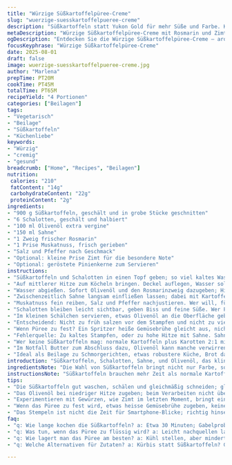 ```yaml
---
title: "Würzige Süßkartoffelpüree-Creme"
slug: "wuerzige-suesskartoffelpueree-creme"
description: "Süßkartoffeln statt Yukon Gold für mehr Süße und Farbe. Knoblauch ersetzt durch Schalotten für milderen Biss. Butter durch Olivenöl und Sahne ersetzt, für leichteren Fettgehalt und cremigere Textur. Mit geröstetem Rosmarin und Muskatnuss gewürzt. Langsames Garen mit Aufmerksamkeit auf die Konsistenz statt Minuten. Purée mit Kartoffelstampfer, kein Mixer – Klumpen vermeiden, keine Überverarbeitung. Kleiner Twist: Zimt im letzten Schritt. Ergebnis samtig, aromatisch, mit Unterschieden zu klassisch. Nichts Schlechtes an klassischem Kartoffelpüree, aber manchmal braucht man Variation. Das Aroma von gebräunten Schalotten und frischem Rosmarin glänzt. Auf Gemüsebeilagen angepasst, für glutenfreie und ei-freie Küche, ohne dabei langweilig zu werden."
metaDescription: "Würzige Süßkartoffelpüree-Creme mit Rosmarin und Zimt; eine schmackhafte Abwandlung des klassischen Kartoffelpürees."
ogDescription: "Entdecken Sie die Würzige Süßkartoffelpüree-Creme – aromatisch, samtig, mit zarten Schalotten und frischem Rosmarin."
focusKeyphrase: "Würzige Süßkartoffelpüree-Creme"
date: 2025-08-01
draft: false
image: wuerzige-suesskartoffelpueree-creme.jpg
author: "Marlena"
prepTime: PT20M
cookTime: PT45M
totalTime: PT65M
recipeYield: "4 Portionen"
categories: ["Beilagen"]
tags:
- "Vegetarisch"
- "Beilage"
- "Süßkartoffeln"
- "Küchenliebe"
keywords:
- "Würzig"
- "cremig"
- "gesund"
breadcrumb: ["Home", "Recipes", "Beilagen"]
nutrition: 
 calories: "210"
 fatContent: "14g"
 carbohydrateContent: "22g"
 proteinContent: "2g"
ingredients:
- "900 g Süßkartoffeln, geschält und in grobe Stücke geschnitten"
- "6 Schalotten, geschält und halbiert"
- "100 ml Olivenöl extra vergine"
- "150 ml Sahne"
- "1 Zweig frischer Rosmarin"
- "1 Prise Muskatnuss, frisch gerieben"
- "Salz und Pfeffer nach Geschmack"
- "Optional: kleine Prise Zimt für die besondere Note"
- "Optional: geröstete Pinienkerne zum Servieren"
instructions:
- "Süßkartoffeln und Schalotten in einen Topf geben; so viel kaltes Wasser dazu, dass alles bedeckt ist. Grobes Meersalz hinzufügen."
- "Auf mittlerer Hitze zum Köcheln bringen. Deckel auflegen, Wasser soll nur leicht simmern, nicht wild blubbern. Nach ca. 30 Minuten die Gabelprobe machen; Stücke sollen zerfallen, wenn sie leicht gedrückt werden. Falls nicht, noch 5 Minuten weiter."
- "Wasser abgießen. Sofort Olivenöl und den Rosmarinzweig dazugeben; Hitze nur minimal, darin ziehen lassen, nicht anbrennen lassen. Rosmarin-Frische geht so schön in die Creme."
- "Zwischenzeitlich Sahne langsam einfließen lassen; dabei mit Kartoffelstampfer von außen nach innen intensiv stampfen. Nicht übermixen, sonst wird Patt oder klebrig. Textur ist König."
- "Muskatnuss fein reiben, Salz und Pfeffer nachjustieren. Wer will, fügt jetzt Zimt hinzu. Überraschende Tiefe – wenige Prisen reichen. Nochmals kurz stampfen, aber vorsichtig."
- "Schalotten bleiben leicht sichtbar, geben Biss und feine Süße. Wer Parmesan da hat, kann sparsam reiben, für mehr Umami. Alternativ geröstete Pinienkerne zum Drüberstreuen."
- "Im kleinen Schälchen servieren, etwas Olivenöl an die Oberfläche geben, glänzt und duftet. Nicht zu heiß. Kümmert euch um frische Kräuter dazu; Petersilie oder Schnittlauch sind Kontrapunkte."
- "Entscheidend: Nicht zu früh salzen vor dem Stampfen und nicht zu viel bewegen. Geduld beim Stampfen sorgt für diese feine Struktur, die man selten erkennt, aber immer fühlt."
- "Wenn Püree zu fest? Ein Spritzer heiße Gemüsebrühe gleicht aus, nicht Wasser kalt."
- "Fehlerquelle: Zu kaltes Stampfen, oder zu hohe Hitze mit Sahne. Sahne sollte Raumtemperatur haben."
- "Wer keine Süßkartoffeln mag: normale Kartoffeln plus Karotten 2:1 mischen aber dann Schalotten weglassen, eher Knoblauch rein. Aroma wieder anders."
- "Im Notfall Butter zum Abschluss dazu, Olivenöl kann manche verwirren, lieber Dranbleiben und probieren."
- "Ideal als Beilage zu Schmorgerichten, etwas robustere Küche, Brot dagegen wirkt langweilig mit dem zarten Püree."
introduction: "Süßkartoffeln, Schalotten, Sahne, und Olivenöl, das klingt nach einer Abkehr von bekanntem Kartoffelpüree, aber hat sich bei mir bewährt. Ich hatte oft Probleme mit zu wässrigem Brei, langweiligen Aromen. Die Zutatenliste klingt simpel, doch hier steckt viel Geschmack durch kleine, bewusste Entscheidungen. Beim Kochen auf das richtige Timing und die Beobachtung der Textur verlassen. Kein stures Hantieren nach Uhr. Diese Kombination wurde nicht zufällig geboren, ich hatte schon viele Variationen. Der Kniff mit Rosmarin und der Prise Zimt bringt das gewisse Extra. Gewiss, nicht klassisch französisch, aber eine interessante Richtung. Olivenöl statt Butter ist frisch, weniger schwer, konnte man vorher nicht glauben. Schalotten statt Knoblauch machen das Aroma religiöser, milder, weniger scharf. So wird daraus eine eigenständige Note in der Küche, perfekt für Menschen, die eine Alternative suchen, ohne sich von Kartoffelpüree zu verabschieden. "
ingredientsNote: "Die Wahl von Süßkartoffeln bringt nicht nur Farbe, sondern einen natürlichen süßen Unterton. Wenn nicht verfügbar, geht auch Kürbis; Geschmack wird nochmals variieren. Schalotten mildern das Aroma gegenüber Knoblauch, ideal wenn Knoblauch zu dominant erscheint. Insgesamt weniger Zwiebel, aber mehr Tiefe im Geschmack. Olivenöl liefert eine andere Fettbasis als klassisch Butter, probiert es kaltgepresst und mild. Sahne bringt Cremigkeit, aber ein kleiner Anteil Vollmilch geht auch; dann etwas länger stampfen, damit die Stärkemoleküle besser aufbrechen. Rosmarin frisch und sparsam. Getrocknet leicht bitter, weniger nehmen. Muskatnuss frisch reiben, keine Fertigmischungen; Lagerung beachten, verliert schnell Aroma. Zimt selten in Kartoffelpürees, aber bei Süßkartoffeln passt der warme Hauch. Nicht übertreiben. Wer Sensibilität gegenüber Milcherzeugnissen hat, kann Sahne durch Kokosmilch ersetzen, dann Kreuzkümmel am Schluss rein – aber das ist schon wieder eine andere Richtung. Salz immer vorsichtig an Anfang und Ende."
instructionsNote: "Süßkartoffeln brauchen mehr Zeit als normale Kartoffeln, weil sie dichter sind. Große Stücke helfen beim besten Garen, aber entscheiden Sie nach Ihrer Küchenroutine. Schalotten gewinnen an Süße beim langsamen Garen im Wasser und nehmen die Schärfe, die rohe Zwiebeln haben. Achten Sie unbedingt darauf, dass kein wildes Kochen stattfindet; das macht die Schalotten sonst matschig. Das Stampfen mit einem Kartoffelstampfer ist nicht altmodisch, sondern schützt vor Überverarbeitung. Mixer oder Pürierstab zerstören die Textur oft. Geduld und Konzentration beim Stampfen – Stücke sollen sich lösen, aber nicht breiig werden. Die Sahne zügig aber in kleinen Mengen zugeben, sonst kann es leicht zu flüssig werden. Olivenöl zum Schluss dazu, für extra Aroma und Struktur. Rosmarin nur auf ganz kleiner Temperatur ziehen lassen, sonst wird es bitter. Die Zugabe von Zimt am Ende vorsichtig dosieren. Wer gerne experimentiert, nimmt statt Muskat auch Piment oder etwas Kardamom; das Spiel der Gewürze öffnet Türen. Den letzten Schliff kümmert ihr mit Salz ab, je nach Geschmack und Tisch. Nicht unter Salzmangel leiden, sonst verliert die ganze Nummer Persönlichkeit."
tips:
- "Die Süßkartoffeln gut waschen, schälen und gleichmäßig schneiden; gleich große Stücke sorgen für schönes Garen. Vermeidet matschige Teile. Schalotten schälen und in Hälften schneiden, das verstärkt die Süße. Langsam ins Wasser geben, Hitze dabei steigen lassen. Achtet darauf, dass es nicht wild kocht, sonst wird das Aroma bitter."
- "Das Olivenöl bei niedriger Hitze zugeben; beim Verarbeiten nicht über das Kochen hinausgehen. Die Sahne sollte Raumtemperatur haben, so lässt sie sich einfacher einarbeiten. Immer wieder kräftig stampfen, nicht einfach stehen lassen; das führt zu perfektem Püree ohne Klumpen. Stempeln an der richtigen Stelle ist entscheidend."
- "Experimentieren mit Gewürzen, wie Zimt im letzten Moment, bringt eine feine Tiefe. Zimt sollte nicht dominieren; dosiert arbeiten, andernfalls könnte der Geschmack verloren gehen. Und beim Rollen könnt ihr frische Kräuter dazugesellen, wie Schnittlauch oder Petersilie; die Kontraste sind wichtig."
- "Wenn das Püree zu fest wird, etwas heisse Gemüsebrühe zugeben, keine kalte Zutat; das verändert die Textur. Im Notfall könnte auch ein Stück Crème fraîche helfen, als Alternative zur Sahne. Immer einfach nach Gefühl abschmecken, bei salzen und pfeffern. Zuviel Salz macht alles kaputt."
- "Das Stempeln ist nicht die Zeit für Smartphone-Blicke; richtig hinsehen, Stücke sollen locker werden aber nicht glitschig. Gib der Wärme Zeit, das Aroma entfalten. Die Konsistenz ist der Schlüssel. Und die Portionen: passt gut zu Schmorgerichten oder leichtem Gedörrten, weniger schwer."
faq:
- "q: Wie lange kochen die Süßkartoffeln? a: Etwa 30 Minuten; Gabelprobe machen. Sie müssen sich leicht drücken lassen. Alternativen? Normale Kartoffeln mit etwas Karotten."
- "q: Was tun, wenn das Püree zu flüssig wird? a: Leicht nachquellen lassen. Zuerst nachgeben! Frische Sahne hilft bei Konsistenz. Vermeide Mixer, die ruinieren das."
- "q: Wie lagert man das Püree am besten? a: Kühl stellen, aber mindert die Cremigkeit. Aufessen ist der beste Plan, Reste in einem luftdichten Behälter etwas kürzer aufbewahren."
- "q: Welche Alternativen für Zutaten? a: Kürbis statt Süßkartoffeln? Geht immer. Schalotten weglassen? Eine Zwiebel sparsam anbraten bis glasig für ein anderes Aroma."

---
```

